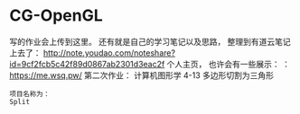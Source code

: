 # CG-OpenGL
写的作业会上传到这里。
还有就是自己的学习笔记以及思路，
整理到有道云笔记上去了：
http://note.youdao.com/noteshare?id=9cf2fcb5c42f89d0867ab2301d3eac2f
个人主页，
也许会有一些展示：
：https://me.wsq.pw/ 
第二次作业： 计算机图形学 4-13 多边形切割为三角形
```
项目名称为：
Split
```
